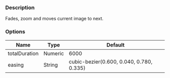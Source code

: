 ---
---

### Description
Fades, zoom and moves current image to next.

### Options
| Name | Type | Default |
|------|------|---------|
| totalDuration | Numeric | 6000 |
| easing | String | cubic-bezier(0.600, 0.040, 0.780, 0.335) |
